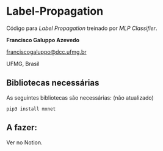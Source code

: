 # Label-Propagation

Código para *Label Propagation* treinado por *MLP Classifier*.

**Francisco Galuppo Azevedo**

franciscogaluppo@dcc.ufmg.br

UFMG, Brasil


## Bibliotecas necessárias

As seguintes bibliotecas são necessárias: (não atualizado)

`pip3 install mxnet`

## A fazer:

Ver no Notion.
